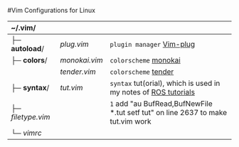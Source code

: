 #Vim Configurations for Linux

| ~/.vim/            | | |
| :--- | --- | --- |
| ├─ **autoload**/   | *plug.vim*    | `plugin manager` [Vim-plug](https://github.com/junegunn/vim-plug)                 |
| ├─ **colors**/     | *monokai.vim* | `colorscheme` [monokai](https://github.com/sickill/vim-monoka)                    |
|                    | *tender.vim*  | `colorscheme` [tender](https://github.com/jacoborus/tender.vim)                   |
| ├─ **syntax**/     | *tut.vim*     | `syntax` tut(orial), which is used in my notes of [ROS tutorials](https://github.com/Neur1n/ROS_Tutorials) |
| ├─ *filetype.vim*  |               | `1` add "au BufRead,BufNewFile *.tut setf tut" on line 2637 to make tut.vim work  |
| └─ *vimrc*         |              | |
